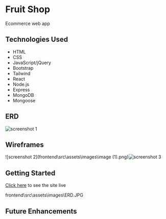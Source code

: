 # Fruit Shop
Ecommerce web app
## Technologies Used
- HTML
- CSS
- JavaScript/jQuery
- Bootstrap 
- Tailwind 
- React
- Node.js
- Express
- MongoDB
- Mongoose

## ERD
![screenshot 1](frontend\src\assets\images\ERD.JPG)
## Wireframes 
![screenshot 2](frontend\src\assets\images\image (1).png)![screenshot 3](frontend\src\assets\images\image.png)



## Getting Started 

[Click here](https://bughut12.herokuapp.com/) to see the site live

frontend\src\assets\images\ERD.JPG

## Future Enhancements

